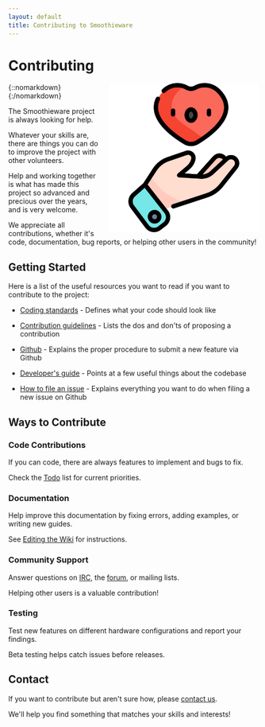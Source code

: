 ```yaml
---
layout: default
title: Contributing to Smoothieware
---
```


# Contributing

{::nomarkdown}
<img src="images/give.png" alt="Contributing" width="300" height="auto" style="float: right; margin-left: 1rem;"/>
{:/nomarkdown}

The Smoothieware project is always looking for help.

Whatever your skills are, there are things you can do to improve the project with other volunteers.

Help and working together is what has made this project so advanced and precious over the years, and is very welcome.

<sl-alert variant="primary" open>
  <sl-icon slot="icon" name="heart"></sl-icon>
  We appreciate all contributions, whether it's code, documentation, bug reports, or helping other users in the community!
</sl-alert>

## Getting Started

Here is a list of the useful resources you want to read if you want to contribute to the project:

- [Coding standards](coding-standards) - Defines what your code should look like

- [Contribution guidelines](contribution-guidlines) - Lists the dos and don'ts of proposing a contribution

- [Github](github) - Explains the proper procedure to submit a new feature via Github

- [Developer's guide](developers-guide) - Points at a few useful things about the codebase

- [How to file an issue](https://github.com/smoothieware/smoothieware/blob/edge/issue_template.md) - Explains everything you want to do when filing a new issue on Github

## Ways to Contribute

### Code Contributions

If you can code, there are always features to implement and bugs to fix.

Check the [Todo](todo) list for current priorities.

### Documentation

Help improve this documentation by fixing errors, adding examples, or writing new guides.

See [Editing the Wiki](editing-the-wiki) for instructions.

### Community Support

Answer questions on [IRC](irc), the [forum](forum/c-496918/general), or mailing lists.

Helping other users is a valuable contribution!

### Testing

Test new features on different hardware configurations and report your findings.

Beta testing helps catch issues before releases.

## Contact

If you want to contribute but aren't sure how, please [contact us](mailto:wolf.arthur@gmail.com).

We'll help you find something that matches your skills and interests!
